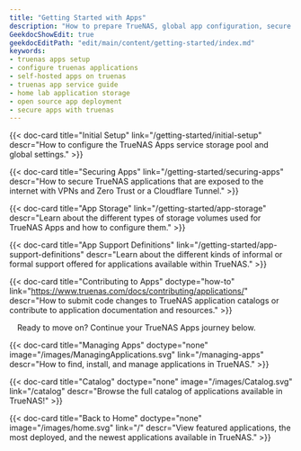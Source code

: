 ```yaml
---
title: "Getting Started with Apps"
description: "How to prepare TrueNAS, global app configuration, secure apps, contribute apps and resources, and more."
GeekdocShowEdit: true
geekdocEditPath: "edit/main/content/getting-started/index.md"
keywords:
- truenas apps setup
- configure truenas applications
- self-hosted apps on truenas
- truenas app service guide
- home lab application storage
- open source app deployment
- secure apps with truenas
---
```


<div class="docs-sections" id="getting-started-app-links">

{{< doc-card title="Initial Setup" link="/getting-started/initial-setup"
descr="How to configure the TrueNAS Apps service storage pool and global settings." >}}

{{< doc-card title="Securing Apps" link="/getting-started/securing-apps"
descr="How to secure TrueNAS applications that are exposed to the internet with VPNs and Zero Trust or a Cloudflare Tunnel." >}}

{{< doc-card title="App Storage" link="/getting-started/app-storage"
descr="Learn about the different types of storage volumes used for TrueNAS Apps and how to configure them." >}}

{{< doc-card title="App Support Definitions" link="/getting-started/app-support-definitions"
descr="Learn about the different kinds of informal or formal support offered for applications available within TrueNAS." >}}

{{< doc-card title="Contributing to Apps" doctype="how-to" link="https://www.truenas.com/docs/contributing/applications/"
descr="How to submit code changes to TrueNAS application catalogs or contribute to application documentation and resources." >}}

</div>

&emsp;Ready to move on? Continue your TrueNAS Apps journey below.

<div class="docs-sections" id="getting-started-more-links">

{{< doc-card title="Managing Apps" doctype="none" image="/images/ManagingApplications.svg" link="/managing-apps"
descr="How to find, install, and manage applications in TrueNAS." >}}

{{< doc-card title="Catalog" doctype="none" image="/images/Catalog.svg" link="/catalog"
descr="Browse the full catalog of applications available in TrueNAS!" >}}

{{< doc-card title="Back to Home" doctype="none" image="/images/home.svg" link="/"
descr="View featured applications, the most deployed, and the newest applications available in TrueNAS." >}}

</div>
